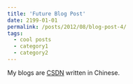 ```yaml
---
title: 'Future Blog Post'
date: 2199-01-01
permalink: /posts/2012/08/blog-post-4/
tags:
  - cool posts
  - category1
  - category2
---
```


My blogs are [CSDN](https://blog.csdn.net/qq_40899248?spm=1000.2115.3001.5343) written in Chinese. 

<!-- This post will show up by default. To disable scheduling of future posts, edit `config.yml` and set `future: false`.  -->
